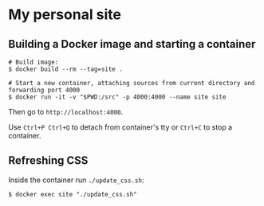 # My personal site

## Building a Docker image and starting a container

    # Build image:
    $ docker build --rm --tag=site .

    # Start a new container, attaching sources from current directory and forwarding port 4000
    $ docker run -it -v "$PWD:/src" -p 4000:4000 --name site site

Then go to `http://localhost:4000`.

Use `Ctrl+P Ctrl+Q` to detach from container's tty or `Ctrl+C` to stop a container.

## Refreshing CSS

Inside the container run `./update_css.sh`:

    $ docker exec site "./update_css.sh"
